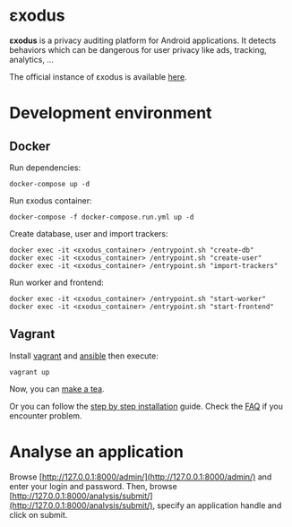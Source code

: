 # εxodus
**εxodus** is a privacy auditing platform for Android applications. It detects behaviors which can be 
dangerous for user privacy like ads, tracking, analytics, … 

The official instance of εxodus is available [here](https://reports.exodus-privacy.eu.org/).

# Development environment

## Docker

Run dependencies:

```
docker-compose up -d
```

Run εxodus container:

```
docker-compose -f docker-compose.run.yml up -d
```

Create database, user and import trackers:
```
docker exec -it <εxodus_container> /entrypoint.sh "create-db"
docker exec -it <εxodus_container> /entrypoint.sh "create-user"
docker exec -it <εxodus_container> /entrypoint.sh "import-trackers"
```

Run worker and frontend:
```
docker exec -it <εxodus_container> /entrypoint.sh "start-worker"
docker exec -it <εxodus_container> /entrypoint.sh "start-frontend"
```


## Vagrant

Install [vagrant](https://www.vagrantup.com/) and [ansible](https://www.ansible.com/) then execute:

```
vagrant up
```

Now, you can [make a tea](https://wiki.laquadrature.net/TeaHouse).

Or you can follow the [step by step installation](doc/install.md) guide. Check the [FAQ](doc/faq.md) if you encounter problem.

# Analyse an application

Browse [http://127.0.0.1:8000/admin/](http://127.0.0.1:8000/admin/) and enter your login and password. Then,
browse [http://127.0.0.1:8000/analysis/submit/](http://127.0.0.1:8000/analysis/submit/), specify an application handle
and click on submit.

